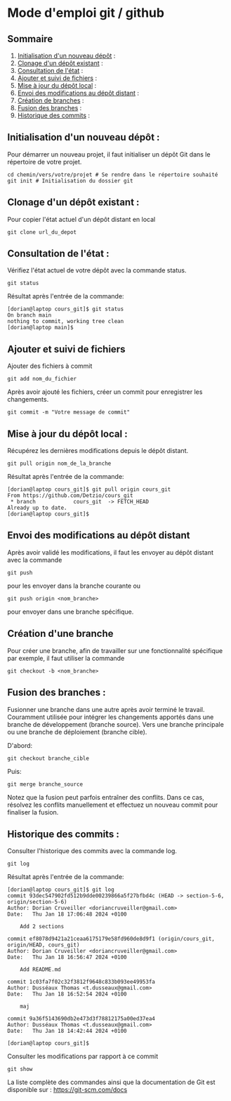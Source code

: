 # Mode d'emploi git / github

## Sommaire


1. [Initialisation d'un nouveau dépôt](https://github.com/Detzio/cours_git?tab=readme-ov-file#initialisation-dun-nouveau-d%C3%A9p%C3%B4t-) :	
2. [Clonage d'un dépôt existant](https://github.com/Detzio/cours_git?tab=readme-ov-file#clonage-dun-d%C3%A9p%C3%B4t-existant-) :	
3. [Consultation de l'état](https://github.com/Detzio/cours_git?tab=readme-ov-file#consultation-de-l%C3%A9tat-) :
4. [Ajouter et suivi de fichiers](https://github.com/Detzio/cours_git?tab=readme-ov-file#ajouter-et-suivi-de-fichiers) :
5. [Mise à jour du dépôt local](https://github.com/Detzio/cours_git?tab=readme-ov-file#mise-%C3%A0-jour-du-d%C3%A9p%C3%B4t-local-) :	
6. [Envoi des modifications au dépôt distant](https://github.com/Detzio/cours_git?tab=readme-ov-file#envoi-des-modifications-au-d%C3%A9p%C3%B4t-distant) :
7. [Création de branches](https://github.com/Detzio/cours_git?tab=readme-ov-file#cr%C3%A9ation-dune-branche) :	
8. [Fusion des branches](https://github.com/Detzio/cours_git?tab=readme-ov-file#fusion-des-branches-) :	
9. [Historique des commits](https://github.com/Detzio/cours_git?tab=readme-ov-file#historique-des-commits-) :	



## Initialisation d'un nouveau dépôt :
Pour démarrer un nouveau projet, il faut initialiser un dépôt Git dans le répertoire de votre projet.
```
cd chemin/vers/votre/projet # Se rendre dans le répertoire souhaité
git init # Initialisation du dossier git
```

## Clonage d'un dépôt existant :
Pour copier l'état actuel d'un dépôt distant en local
```
git clone url_du_depot
```

## Consultation de l'état : 
Vérifiez l'état actuel de votre dépôt avec la commande status.

```
git status
```


Résultat après l'entrée de la commande:
```
[dorian@laptop cours_git]$ git status
On branch main
nothing to commit, working tree clean
[dorian@laptop main]$
```

## Ajouter et suivi de fichiers

Ajouter des fichiers à commit

```
git add nom_du_fichier
```

Après avoir ajouté les fichiers, créer un commit pour enregistrer les changements.

```
git commit -m "Votre message de commit"
```

## Mise à jour du dépôt local :
Récupérez les dernières modifications depuis le dépôt distant.
```
git pull origin nom_de_la_branche
```

Résultat après l'entrée de la commande:
```
[dorian@laptop cours_git]$ git pull origin cours_git
From https://github.com/Detzio/cours_git
 * branch            cours_git  -> FETCH_HEAD
Already up to date.
[dorian@laptop cours_git]$
```

## Envoi des modifications au dépôt distant
Après avoir validé les modifications, il faut les envoyer au dépôt distant avec la commande 
```
git push
```
pour les envoyer dans la branche courante ou 
```
git push origin <nom_branche>
```
pour envoyer dans une branche spécifique.

## Création d'une branche
Pour créer une branche, afin de travailler sur une fonctionnalité spécifique par exemple, il faut utiliser la commande 
```
git checkout -b <nom_branche>
```

## Fusion des branches : 
Fusionner une branche dans une autre après avoir terminé le travail. 
Couramment utilisée pour intégrer les changements apportés dans une branche de développement (branche source).
Vers une branche principale ou une branche de déploiement (branche cible).

D'abord:
```
git checkout branche_cible
```

Puis:
```
git merge branche_source
```

Notez que la fusion peut parfois entraîner des conflits. Dans ce cas, résolvez les conflits manuellement et effectuez un nouveau commit pour finaliser la fusion.

## Historique des commits : 
Consulter l'historique des commits avec la commande log.
```
git log
```

Résultat après l'entrée de la commande:
```
[dorian@laptop cours_git]$ git log
commit 93dec547902fd512b9dde00239866a5f27bfbd4c (HEAD -> section-5-6, origin/section-5-6)
Author: Dorian Cruveiller <doriancruveiller@gmail.com>
Date:   Thu Jan 18 17:06:48 2024 +0100

    Add 2 sections

commit ef8078d9421a21ceaa6175179e58fd960de8d9f1 (origin/cours_git, origin/HEAD, cours_git)
Author: Dorian Cruveiller <doriancruveiller@gmail.com>
Date:   Thu Jan 18 16:56:47 2024 +0100

    Add README.md

commit 1c03fa7f02c32f3812f9648c833b093ee49953fa
Author: Dusséaux Thomas <t.dusseaux@gmail.com>
Date:   Thu Jan 18 16:52:54 2024 +0100

    maj

commit 9a36f5143690db2e473d3f78812175a00ed37ea4
Author: Dusséaux Thomas <t.dusseaux@gmail.com>
Date:   Thu Jan 18 14:42:44 2024 +0100

[dorian@laptop cours_git]$
```

Consulter les modifications par rapport à ce commit
```
git show
```

La liste complète des commandes ainsi que la documentation de Git est disponible sur : https://git-scm.com/docs
